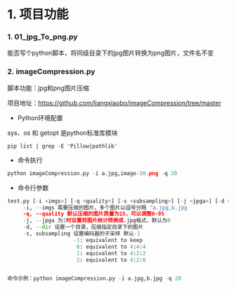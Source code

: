 # 1. 项目功能

### 1. 01_jpg_To_png.py

能否写个python脚本，将同级目录下的jpg图片转换为png图片，文件名不变


### 2. imageCompression.py

脚本功能：jpg和png图片压缩

项目地址：https://github.com/liangxiaobo/imageCompression/tree/master

- Python环境配置

sys、os 和 getopt 是python标准库模块

```
pip list | grep -E 'Pillow|pathlib'
```

- 命令执行

```py
python imageCompression.py -i a.jpg,image-30.png -q 30 
```

- 命令行参数

```py
test.py [-i <imgs>] [-q <quality>] [-s <subsampling>] [-j <jpga>] [-d <dir>]
     -i, --imgs 需要压缩的图片，多个图片以逗号分隔 "a.jpg,b.jpg
     -q, --quality 默认压缩的图片质量为15，可以调整0-95 
     -j, --jpga 为1时设置将图片统计转换成.jpg格式，默认为0 
     -d, --dir 设置一个目录，压缩指定目录下的图片 
     -s, subsampling 设置编码器的子采样 默认-1 
                     -1: equivalent to keep 
                      0: equivalent to 4:4:4 
                      1: equivalent to 4:2:2 
                      2: equivalent to 4:2:0 


命令示例：python imageCompression.py -i a.jpg,b.jpg -q 20
```
